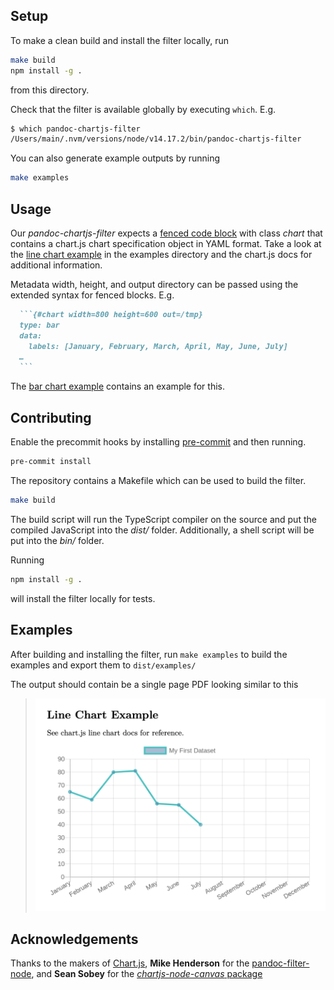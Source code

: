 ## Setup

To make a clean build and install the filter locally, run
```bash
make build
npm install -g .
```
from this directory.

Check that the filter is available globally by executing `which`. E.g.
```bash
$ which pandoc-chartjs-filter
/Users/main/.nvm/versions/node/v14.17.2/bin/pandoc-chartjs-filter
```

You can also generate example outputs by running
```bash
make examples
```

## Usage
Our _pandoc-chartjs-filter_ expects a [fenced code block](https://www.markdownguide.org/extended-syntax/#fenced-code-blocks) with class _chart_ that contains a chart.js chart specification object in YAML format.
Take a look at the [line chart example](./../examples/line-chart.md) in the examples directory and the chart.js docs for additional information.

Metadata width, height, and output directory can be passed using the extended syntax for fenced blocks. E.g. 
~~~markdown
  ```{#chart width=800 height=600 out=/tmp}
  type: bar
  data:
    labels: [January, February, March, April, May, June, July]
  …
  ```
~~~
The [bar chart example](./../examples/bar-chart.md) contains an example for this.

## Contributing

Enable the precommit hooks by installing [pre-commit](https://pre-commit.com/) and then running.
```bash
pre-commit install
```

The repository contains a Makefile which can be used to build the filter.
```bash
make build
```
The build script will run the TypeScript compiler on the source and put the compiled JavaScript into the _dist/_ folder. Additionally, a shell script will be put into the _bin/_ folder.

Running 
```bash
npm install -g .
```
will install the filter locally for tests.

## Examples

After building and installing the filter, run `make examples` to build the examples and export them to `dist/examples/`

The output should contain be a single page PDF looking similar to this

> ![line chart example PDF output](./../assets/line-chart-example.png) 

## Acknowledgements

Thanks to the makers of [Chart.js](https://www.chartjs.org/), **Mike Henderson** for the [pandoc-filter-node](https://github.com/mvhenderson/pandoc-filter-node), and **Sean Sobey** for the [_chartjs-node-canvas_ package](https://github.com/SeanSobey/ChartjsNodeCanvas) 

